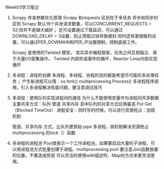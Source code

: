 Week03学习笔记

1. Scrapy 并发参数优化原理
    Scrapy 和requests 区别在于多任务 异步和同步的区别
    Scrapy 默认16个并发请求数量，可以CONCURRENT_REQUESTS = 32;但并不是越大越好；
    还可设置通过下载延迟，可以通过DOWNLOAD_DELAY = 3设置，防止爬取过快导致被封
    同时还有更细致的设置，可以通过PER_DOWMAIN和PER_IP设置限制，控制底层工作。

   Scrapy 是使用的Twisted 模型， 其实异步编程框架，任务之间互相独立、用于大量I/O密集操作。
   Twisted 内部形成事件的循环，Reactor Loop内部实现循环

2. 多进程：进程的创建
    多进程、多线程、协程的目的都是希望尽可能的多处理任务；
    产生新进程可以用：os.fork() multiprocessing.Process()
    多进程程序调用，引入多进程解决性能问题，要注意调试技巧

3. 多进程：使用队列实现进程间的通信
    为什么不能使用变量作为进程间共享数据 主要共享方式：队列 管道 共享内存
    其中队列的共享方式应用最高
     Put  Get（Blocked TimeOut）
    进程安全：同时写的时候，可以进行资源抢占：加锁机制
    
    管道、共享内存 方式，比队列更原始 pipe
    多进程，锁机制解决资源抢占 multiprocessing 的lock（）函数

4. 多进程的进程池
    Pool类表示一个工作进程池，如果要启动大量的子进程，可以用进程池方式批量创建子进程。multiprocessing.pool
    要注意Join函数放置的位置，不要造成死锁
    可以灵活的使用with描述符、Map的方式来更灵活使用。